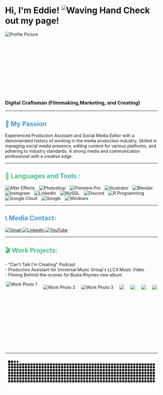 <h1 align="left">Hi, I'm Eddie! <img src="https://media.giphy.com/media/jKkqqRlfzajljKVV5p/giphy.gif?cid=ecf05e47bzs6i6y6nbe43z0l0mr4gxjsumhxy6l1w9xmhy9h&ep=v1_gifs_related&rid=giphy.gif&ct=g" alt="Waving Hand" width="50" height="50">  Check out my page!</h1>

<img align="left" height="200" src="https://github.com/EdwardFeliciano/Read-Me/blob/main/IMG_4763.jpg?raw=true" alt="Profile Picture" />

<br clear="both">
<h3 align="left">Digital Craftsman (Filmmaking,Marketing, and Creating)</h3>

---


<h2 align="left" style="background: linear-gradient(90deg, #4a90e2, #50c878); -webkit-background-clip: text; color: transparent;">🎯 My Passion</h2>

<p align="left">
  Experienced Production Assistant and Social Media Editor with a demonstrated history of working in the media production industry. 
  Skilled in managing social media presence, editing content for various platforms, and adhering to industry standards. 
  A strong media and communication professional with a creative edge.
</p>



---

<h2 align="left" style="background: linear-gradient(90deg, #50c878, #4a90e2); -webkit-background-clip: text; color: transparent;">🚀 Languages and Tools
:</h2>

<div align="left">
  <img src="https://cdn.jsdelivr.net/gh/devicons/devicon/icons/aftereffects/aftereffects-original.svg" height="40" alt="After Effects" style="margin-right: 10px;" />
  <img src="https://skillicons.dev/icons?i=ps" height="40" alt="Photoshop" style="margin-right: 10px;" />
  <img src="https://skillicons.dev/icons?i=pr" height="40" alt="Premiere Pro" style="margin-right: 10px;" />
  <img src="https://skillicons.dev/icons?i=ai" height="40" alt="Illustrator" style="margin-right: 10px;" />
  <img src="https://skillicons.dev/icons?i=blender" height="40" alt="Blender" style="margin-right: 10px;" />
  <img src="https://cdn.simpleicons.org/instagram/E4405F" height="40" alt="Instagram" style="margin-right: 10px;" />
  <img src="https://skillicons.dev/icons?i=linkedin" height="40" alt="LinkedIn" style="margin-right: 10px;" />
  <img src="https://cdn.simpleicons.org/mysql/4479A1" height="40" alt="MySQL" style="margin-right: 10px;" />
  <img src="https://cdn.simpleicons.org/discord/5865F2" height="40" alt="Discord" style="margin-right: 10px;" />
  <img src="https://cdn.simpleicons.org/r/276DC3" height="40" alt="R Programming" style="margin-right: 10px;" />
  <img src="https://cdn.jsdelivr.net/gh/devicons/devicon/icons/googlecloud/googlecloud-original.svg" height="40" alt="Google Cloud" style="margin-right: 10px;" />
  <img src="https://cdn.jsdelivr.net/gh/devicons/devicon/icons/google/google-original.svg" height="40" alt="Google" style="margin-right: 10px;" />
  <img src="https://cdn.jsdelivr.net/gh/devicons/devicon/icons/windows8/windows8-original.svg" height="40" alt="Windows" />
</div>

---

<h2 align="left" style="background: linear-gradient(90deg, #4a90e2, #50c878); -webkit-background-clip: text; color: transparent;">📞 Media Contact:</h2>

<div align="left">
  <a href="mailto:eddiefeliciano13@gmail.com" target="_blank">
    <img src="https://img.shields.io/static/v1?message=Gmail&logo=gmail&label=&color=D14836&logoColor=white&labelColor=&style=for-the-badge" height="35" alt="Gmail" />
  </a>
  <a href="https://www.linkedin.com/in/edward-feliciano1/" target="_blank">
    <img src="https://img.shields.io/static/v1?message=LinkedIn&logo=linkedin&label=&color=0077B5&logoColor=white&labelColor=&style=for-the-badge" height="35" alt="LinkedIn" />
  </a>
  <a href="https://www.youtube.com/@WaveChange" target="_blank">
    <img src="https://img.shields.io/static/v1?message=YouTube&logo=youtube&label=&color=FF0000&logoColor=white&labelColor=&style=for-the-badge" height="35" alt="YouTube" />
  </a>
</div>

---

<h2 align="left" style="background: linear-gradient(90deg, #50c878, #4a90e2); -webkit-background-clip: text; color: transparent;">🎬 Work Projects:</h2>
<p align="left">
  - "Can't Talk I'm Creating" Podcast <br>
  - Production Assistant for Universal Music Group's LLC4 Music Video <br>
  - Filming Behind-the-scenes for Busta Rhymes new album
</p>
<div style="display: flex; justify-content: center; align-items: center; gap: 20px;">
  <img height="220" src="https://github.com/EdwardFeliciano/Read-Me/blob/main/IMG_7112.jpg?raw=true" alt="Work Photo 1" />
  <img height="200" src="https://github.com/EdwardFeliciano/Read-Me/blob/main/LinkedIn%20post.gif?raw=true" alt="Work Photo 2" />
  <img height="200" src="https://github.com/EdwardFeliciano/Read-Me/blob/main/IMG_7115.jpg?raw=true" alt="Work Photo 3" />
   <img height="200" src="https://github.com/EdwardFeliciano/Read-Me/blob/main/Screenshot%202024-12-25%20at%2010.57.35%20AM.png?raw=true" />
  <img height="200" src="https://github.com/EdwardFeliciano/Read-Me/blob/main/Screenshot%202024-12-25%20at%2010.57.46%20AM.png?raw=true" />
   <img height="200" src="https://github.com/EdwardFeliciano/Read-Me/blob/main/Screenshot%202024-12-25%20at%2011.08.50%20AM.png?raw=true" />
  <img height="200" src="https://github.com/EdwardFeliciano/Read-Me/blob/main/Screenshot%202024-12-25%20at%2011.14.50%20AM.png?raw=true" />
</div>







---

<img src="https://raw.githubusercontent.com/EdwardFeliciano/EdwardFeliciano/output/snake.svg" alt="Snake animation" />

